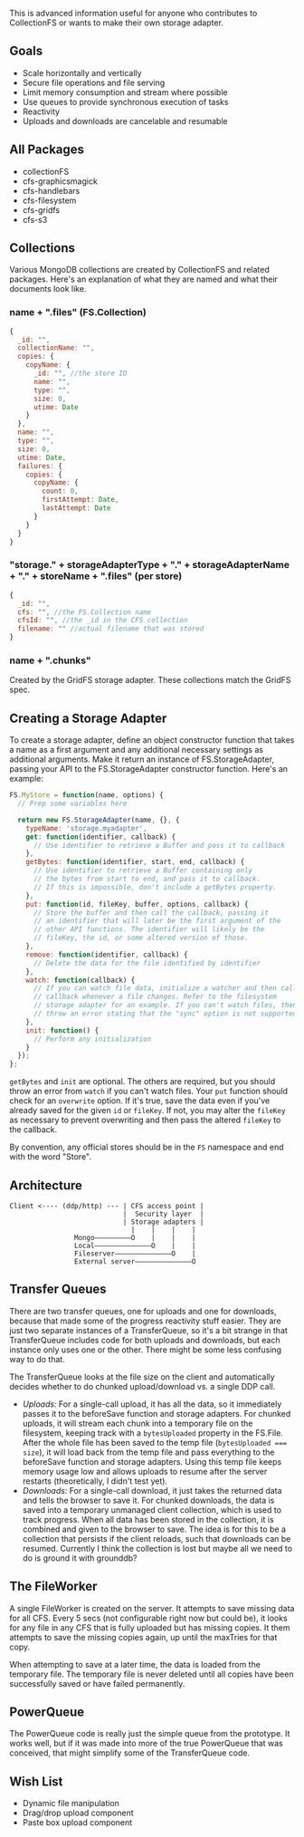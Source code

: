 This is advanced information useful for anyone who contributes to CollectionFS
or wants to make their own storage adapter.

## Goals

* Scale horizontally and vertically
* Secure file operations and file serving
* Limit memory consumption and stream where possible
* Use queues to provide synchronous execution of tasks
* Reactivity
* Uploads and downloads are cancelable and resumable

## All Packages

* collectionFS
* cfs-graphicsmagick
* cfs-handlebars
* cfs-filesystem
* cfs-gridfs
* cfs-s3

## Collections

Various MongoDB collections are created by CollectionFS and related packages.
Here's an explanation of what they are named and what their documents look like.

### name + ".files" (FS.Collection)

```js
{
  _id: "",
  collectionName: "",
  copies: {
    copyName: {
      _id: "", //the store ID
      name: "",
      type: "",
      size: 0,
      utime: Date
    }
  },
  name: "",
  type: "",
  size: 0,
  utime: Date,
  failures: {
    copies: {
      copyName: {
        count: 0,
        firstAttempt: Date,
        lastAttempt: Date
      }
    }
  }
}
```

### "storage." + storageAdapterType + "." + storageAdapterName + "." + storeName + ".files" (per store)

```js
{
  _id: "",
  cfs: "", //the FS.Collection name
  cfsId: "", //the _id in the CFS collection
  filename: "" //actual filename that was stored
}
```

### name + ".chunks"

Created by the GridFS storage adapter. These collections match the GridFS spec.

## Creating a Storage Adapter

To create a storage adapter, define an object constructor function that takes
a name as a first argument and any additional necessary settings as additional
arguments. Make it return an instance of FS.StorageAdapter, passing your API to
the FS.StorageAdapter constructor function. Here's an example:

```js
FS.MyStore = function(name, options) {
  // Prep some variables here

  return new FS.StorageAdapter(name, {}, {
    typeName: 'storage.myadapter',
    get: function(identifier, callback) {
      // Use identifier to retrieve a Buffer and pass it to callback
    },
    getBytes: function(identifier, start, end, callback) {
      // Use identifier to retrieve a Buffer containing only
      // the bytes from start to end, and pass it to callback.
      // If this is impossible, don't include a getBytes property.
    },
    put: function(id, fileKey, buffer, options, callback) {
      // Store the buffer and then call the callback, passing it
      // an identifier that will later be the first argument of the
      // other API functions. The identifier will likely be the
      // fileKey, the id, or some altered version of those.
    },
    remove: function(identifier, callback) {
      // Delete the data for the file identified by identifier
    },
    watch: function(callback) {
      // If you can watch file data, initialize a watcher and then call
      // callback whenever a file changes. Refer to the filesystem
      // storage adapter for an example. If you can't watch files, then
      // throw an error stating that the "sync" option is not supported.
    },
    init: function() {
      // Perform any initialization
    }
  });
};
```

`getBytes` and `init` are optional. The others are required, but you should throw
an error from `watch` if you can't watch files. Your `put` function should check
for an `overwrite` option. If it's true, save the data even if you've already
saved for the given `id` or `fileKey`. If not, you may alter the `fileKey` as
necessary to prevent overwriting and then pass the altered `fileKey` to the
callback.

By convention, any official stores should be in the `FS` namespace
and end with the word "Store".

## Architecture

```
Client <---- (ddp/http) --- | CFS access point |
                            |  Security layer  |
                            | Storage adapters |
                              |    |    |    |
                Mongo–––––––––O    |    |    |
                Local––––––––––––––O    |    |
                Fileserver––––––––––––––O    |
                External server––––––––––––––O
```

## Transfer Queues

There are two transfer queues, one for uploads and one for downloads,
because that made some of the progress reactivity stuff easier.
They are just two separate instances of a TransferQueue, so it's a bit strange
in that TransferQueue includes code for both uploads and downloads,
but each instance only uses one or the other. There might be some less
confusing way to do that.

The TransferQueue looks at the file size on the client and automatically
decides whether to do chunked upload/download vs. a single DDP call.

* *Uploads:* For a single-call upload, it has all the data, so it immediately
passes it to the beforeSave function and storage adapters. For chunked uploads,
it will stream each chunk into a temporary file on the filesystem, keeping
track with a `bytesUploaded` property in the FS.File. After the whole file
has been saved to the temp file (`bytesUploaded === size`), it will load back
from the temp file and pass
everything to the beforeSave function and storage adapters. Using this temp
file keeps memory usage low and allows uploads to resume after the server
restarts (theoretically, I didn't test yet).
* *Downloads:* For a single-call download, it just takes the returned data
and tells the browser to save it. For chunked downloads, the data is saved
into a temporary unmanaged client collection, which is used to track progress.
When all data has been stored in the collection, it is combined and given to
the browser to save. The idea is for this to be a collection that persists if
the client reloads, such that downloads can be resumed. Currently I think the
collection is lost but maybe all we need to do is ground it with grounddb?

## The FileWorker

A single FileWorker is created on the server. It attempts to save missing data
for all CFS. Every 5 secs (not configurable right now but could be),
it looks for any file in any CFS that is fully uploaded but has missing copies.
It them attempts to save the missing copies again, up until the maxTries for
that copy.

When attempting to save at a later time, the data is loaded
from the temporary file. The temporary file is never deleted until all copies
have been successfully saved or have failed permanently.

## PowerQueue

The PowerQueue code is really just the simple queue from the prototype.
It works well, but if it was made into more of the true PowerQueue that was
conceived, that might simplify some of the TransferQueue code.

## Wish List

* Dynamic file manipulation
* Drag/drop upload component
* Paste box upload component